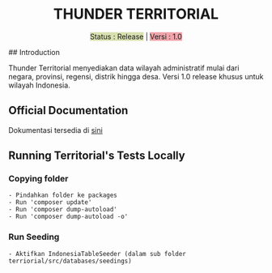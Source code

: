 <h1 align="center">THUNDER TERRITORIAL</h1>

<p align="center">
<span style="background-color:#d9e0b0">Status : Release</span> | 
<span style="background-color:#f0a4ab">Versi : 1.0</span>
</p>
## Introduction

Thunder Territorial menyediakan data wilayah administratif mulai dari negara, provinsi, regensi, distrik hingga desa. Versi 1.0 release khusus untuk wilayah Indonesia.

## Official Documentation

Dokumentasi tersedia di <a href="https://github.com/ThunderID/Repositories/wiki/%5BDOMAIN%5D-Territorial---Versi-1.0">sini</a>

## Running Territorial's Tests Locally

### Copying folder

	- Pindahkan folder ke packages
	- Run 'composer update'
	- Run 'composer dump-autoload'
	- Run 'composer dump-autoload -o'

### Run Seeding

	- Aktifkan IndonesiaTableSeeder (dalam sub folder terriorial/src/databases/seedings)
